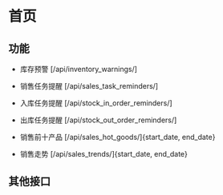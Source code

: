 # 首页


## 功能

- 库存预警
[/api/inventory_warnings/]

- 销售任务提醒
[/api/sales_task_reminders/]

- 入库任务提醒
[/api/stock_in_order_reminders/]

- 出库任务提醒
[/api/stock_out_order_reminders/]

- 销售前十产品
[/api/sales_hot_goods/]{start_date, end_date}

- 销售走势
[/api/sales_trends/]{start_date, end_date}


## 其他接口
